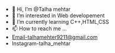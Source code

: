 - 👋 Hi, I’m @Talha mehtar
- 👀 I’m interested in Web developement
- 🌱 I’m currently learning C++,HTML,CSS
- 📫 How to reach me ...
- Email-talhamehter9211@gmail.com
- Instagram-talha_mehtar

<!---
Talha-mehtar/Talha-mehtar is a ✨ special ✨ repository because its `README.md` (this file) appears on your GitHub profile.
You can click the Preview link to take a look at your changes.
--->
